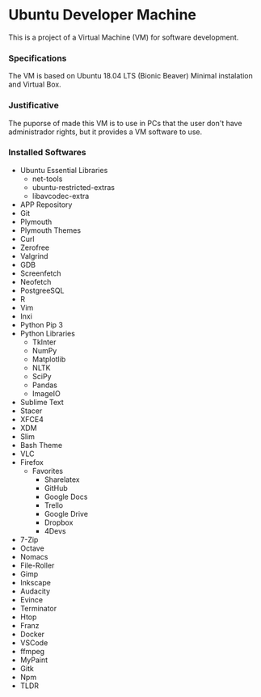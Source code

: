 # Ubuntu Developer Machine
This is a project of a Virtual Machine (VM) for software development.

### Specifications
The VM is based on Ubuntu 18.04 LTS (Bionic Beaver) Minimal instalation and Virtual Box. 

### Justificative
The puporse of made this VM is to use in PCs that the user don't have administrador rights, but it provides a VM software to use.

### Installed Softwares
- Ubuntu Essential Libraries
  - net-tools
  - ubuntu-restricted-extras
  - libavcodec-extra
- APP Repository
- Git
- Plymouth
- Plymouth Themes
- Curl
- Zerofree
- Valgrind
- GDB
- Screenfetch
- Neofetch
- PostgreeSQL
- R
- Vim
- Inxi
- Python Pip 3
- Python Libraries
  - TkInter
  - NumPy
  - Matplotlib
  - NLTK
  - SciPy
  - Pandas
  - ImageIO
- Sublime Text
- Stacer
- XFCE4
- XDM
- Slim
- Bash Theme
- VLC
- Firefox
  - Favorites
    - Sharelatex
    - GitHub
    - Google Docs
    - Trello
    - Google Drive
    - Dropbox
    - 4Devs
- 7-Zip
- Octave
- Nomacs
- File-Roller
- Gimp
- Inkscape
- Audacity
- Evince
- Terminator
- Htop
- Franz
- Docker 
- VSCode 
- ffmpeg
- MyPaint
- Gitk
- Npm
- TLDR
